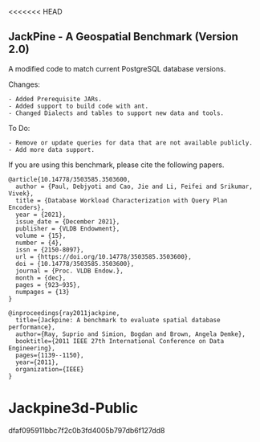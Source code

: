 <<<<<<< HEAD
## JackPine - A Geospatial Benchmark (Version 2.0)

A modified code to match current PostgreSQL database versions.

Changes:
```
- Added Prerequisite JARs.
- Added support to build code with ant.
- Changed Dialects and tables to support new data and tools.
```

To Do:
```
- Remove or update queries for data that are not available publicly.
- Add more data support.
```

If you are using this benchmark, please cite the following papers.

```
@article{10.14778/3503585.3503600,
  author = {Paul, Debjyoti and Cao, Jie and Li, Feifei and Srikumar, Vivek},
  title = {Database Workload Characterization with Query Plan Encoders},
  year = {2021},
  issue_date = {December 2021},
  publisher = {VLDB Endowment},
  volume = {15},
  number = {4},
  issn = {2150-8097},
  url = {https://doi.org/10.14778/3503585.3503600},
  doi = {10.14778/3503585.3503600},
  journal = {Proc. VLDB Endow.},
  month = {dec},
  pages = {923–935},
  numpages = {13}
}
```

```
@inproceedings{ray2011jackpine,
  title={Jackpine: A benchmark to evaluate spatial database performance},
  author={Ray, Suprio and Simion, Bogdan and Brown, Angela Demke},
  booktitle={2011 IEEE 27th International Conference on Data Engineering},
  pages={1139--1150},
  year={2011},
  organization={IEEE}
}
```

# Jackpine3d-Public
 dfaf095911bbc7f2c0b3fd4005b797db6f127dd8
